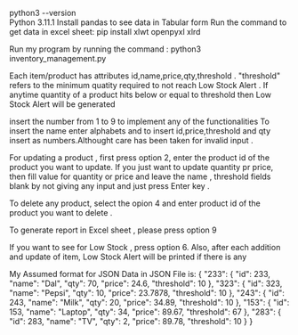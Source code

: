python3 --version              
Python 3.11.1
Install pandas to see data in Tabular form
Run the command to get data in excel sheet: pip install xlwt openpyxl xlrd

Run my program by running the command : python3 inventory_management.py

Each item/product has attributes id,name,price,qty,threshold . "threshold" refers to the minimum quatity required to not reach Low Stock Alert . 
If anytime quantity of a product hits below or equal to threshold then Low Stock Alert will be generated

insert the number from 1 to 9 to implement any of the functionalities
To insert the name enter alphabets and to insert id,price,threshold and qty insert as numbers.Althought care has been taken for invalid input .

For updating a product , first press option 2, enter the product id of the product you want to update. If you just want to update quantity pr price, then fill value for quantity or price and leave the name , threshold fields blank by not giving any input and just press Enter key .

To delete any product, select the opion 4 and enter product id of the product you want to delete .

To generate report in Excel sheet , please press option 9

If you want to see for Low Stock , press option 6.
Also, after each addition and update of item, Low Stock Alert will be printed if there is any





My Assumed format for JSON Data in JSON File is: 
    {
        "233": {
            "id": 233,
            "name": "Dal",
            "qty": 70,
            "price": 24.6,
            "threshold": 10
        },
        "323": {
            "id": 323,
            "name": "Pepsi",
            "qty": 10,
            "price": 23.7878,
            "threshold": 10
        },
        "243": {
            "id": 243,
            "name": "Milk",
            "qty": 20,
            "price": 34.89,
            "threshold": 10
        },
        "153": {
            "id": 153,
            "name": "Laptop",
            "qty": 34,
            "price": 89.67,
            "threshold": 67
        },
        "283": {
            "id": 283,
            "name": "TV",
            "qty": 2,
            "price": 89.78,
            "threshold": 10
        }
    }


